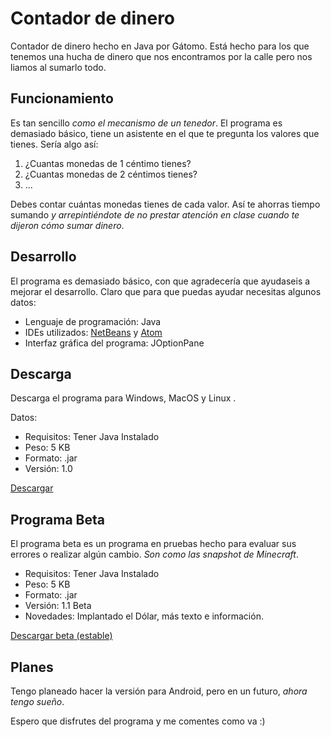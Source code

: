 # Contador de dinero
 Contador de dinero hecho en Java por Gátomo. Está hecho para los que tenemos una hucha de dinero que nos encontramos por la calle pero nos liamos al sumarlo todo.
## Funcionamiento
Es tan sencillo *como el mecanismo de un tenedor*. El programa es demasiado básico, tiene un asistente en el que te pregunta los valores que tienes. Sería algo así:

 1. ¿Cuantas monedas de 1 céntimo tienes?
 2. ¿Cuantas monedas de 2 céntimos tienes?
 3. ...

Debes contar cuántas monedas tienes de cada valor. Así te ahorras tiempo sumando *y arrepintiéndote de no prestar atención en clase cuando te dijeron cómo sumar dinero*.

## Desarrollo
El programa es demasiado básico, con que agradecería que ayudaseis a mejorar el desarrollo. Claro que para que puedas ayudar necesitas algunos datos: 
- Lenguaje de programación: Java
- IDEs utilizados: [NetBeans](https://netbeans.org/) y [Atom](https://atom.io)
- Interfaz gráfica del programa: JOptionPane

## Descarga
Descarga el programa para Windows, MacOS y Linux .

Datos:
 - Requisitos: Tener Java Instalado
 - Peso: 5 KB
 - Formato: .jar
 - Versión: 1.0

[Descargar](https://github.com/gatomo-oficial/Contador-de-dinero/releases/download/V.1.0/Contador_de_dinero.jar)

## Programa Beta
El programa beta es un programa en pruebas hecho para evaluar sus errores o realizar algún cambio. *Son como las snapshot de Minecraft*.

 - Requisitos: Tener Java Instalado
 - Peso: 5 KB
 - Formato: .jar
 - Versión: 1.1 Beta
 - Novedades: Implantado el Dólar, más texto e información.
 
 [Descargar beta (estable)](https://github.com/gatomo-oficial/Contador-de-dinero/releases/download/V.1.1_beta/Contador_de_dinero.jar)

## Planes
Tengo planeado hacer la versión para Android, pero en un futuro, *ahora tengo sueño*.

Espero que disfrutes del programa y me comentes como va :)

